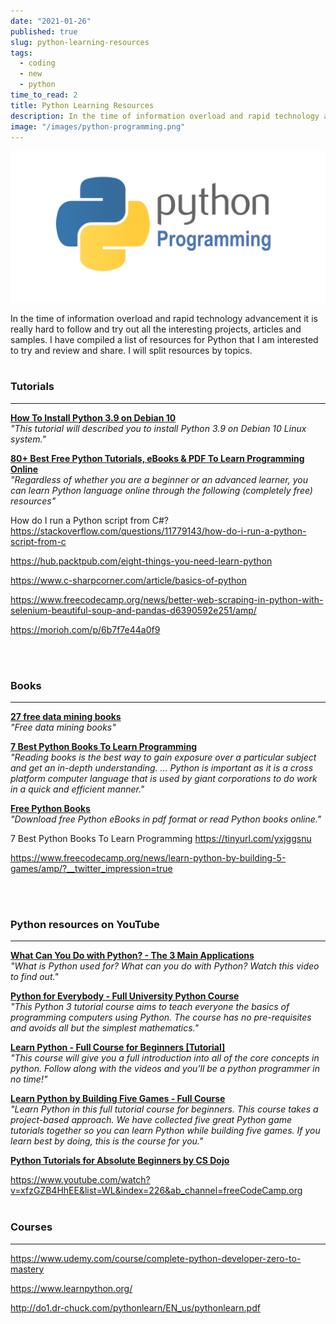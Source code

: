 ```yaml
---
date: "2021-01-26"
published: true
slug: python-learning-resources
tags:
  - coding
  - new
  - python
time_to_read: 2
title: Python Learning Resources
description: In the time of information overload and rapid technology advancement it is really hard to follow and try out all the interesting projects, articles and samples.
image: "/images/python-programming.png"
---
```


<img src="/images/python-programming.png" alt="Python Programming"
	title="Python Programming" class="w-100" />

In the time of information overload and rapid technology advancement it is really hard to follow and try out all the interesting projects, articles and samples. I have compiled a list of resources for Python that I am interested to try and review and share. I will split resources by topics.
<br>
<br>

### Tutorials

---

<PostResource
    image=""
    url=""
    title=""
    description=""
  />

**[How To Install Python 3.9 on Debian 10](https://tecadmin.net/how-to-install-python-3-9-on-debian-10/)**<br>
_"This tutorial will described you to install Python 3.9 on Debian 10 Linux system."_

<PostResource
    image=""
    url=""
    title=""
    description=""
  />

**[80+ Best Free Python Tutorials, eBooks & PDF To Learn Programming Online](http://www.fromdev.com/2014/03/python-tutorials-resources.html)**<br>
_"Regardless of whether you are a beginner or an advanced learner, you can learn Python language online through the following (completely free) resources"_


How do I run a Python script from C#?
https://stackoverflow.com/questions/11779143/how-do-i-run-a-python-script-from-c

https://hub.packtpub.com/eight-things-you-need-learn-python

https://www.c-sharpcorner.com/article/basics-of-python

https://www.freecodecamp.org/news/better-web-scraping-in-python-with-selenium-beautiful-soup-and-pandas-d6390592e251/amp/

https://morioh.com/p/6b7f7e44a0f9

<br>
<br>

### Books

---

**[27 free data mining books](http://www.datasciencecentral.com/profiles/blogs/27-free-data-mining-books?utm_content=buffere19f3&utm_medium=social&utm_source=twitter.com&utm_campaign=buffer)**<br>
_"Free data mining books"_

**[7 Best Python Books To Learn Programming](https://www.fromdev.com/2013/10/Best-Python-Books.html)**<br>
_"Reading books is the best way to gain exposure over a particular subject and get an in-depth understanding. ... Python is important as it is a cross platform computer language that is used by giant corporations to do work in a quick and efficient manner."_

**[Free Python Books](https://www.onlineprogrammingbooks.com/free-python-books/)**<br>
_"Download free Python eBooks in pdf format or read Python books online."_


7 Best Python Books To Learn Programming
https://tinyurl.com/yxjggsnu


https://www.freecodecamp.org/news/learn-python-by-building-5-games/amp/?__twitter_impression=true


<br>
<br>

### Python resources on YouTube

---

**[What Can You Do with Python? - The 3 Main Applications](https://tinyurl.com/y334mpvc)**<br>
_"What is Python used for? What can you do with Python? Watch this video to find out."_

**[Python for Everybody - Full University Python Course](https://www.youtube.com/watch?v=8DvywoWv6fI&list=WL&index=16&t=1486s)**<br>
_"This Python 3 tutorial course aims to teach everyone the basics of programming computers using Python. The course has no pre-requisites and avoids all but the simplest mathematics."_

**[Learn Python - Full Course for Beginners [Tutorial]](https://www.youtube.com/watch?v=rfscVS0vtbw&list=WL&index=5)**<br>
_"This course will give you a full introduction into all of the core concepts in python. Follow along with the videos and you'll be a python programmer in no time!"_

**[Learn Python by Building Five Games - Full Course](https://www.youtube.com/watch?v=XGf2GcyHPhc&list=WL&index=61)**<br>
_"Learn Python in this full tutorial course for beginners. This course takes a project-based approach. We have collected five great Python game tutorials together so you can learn Python while building five games. If you learn best by doing, this is the course for you."_

**[Python Tutorials for Absolute Beginners by CS Dojo](https://tinyurl.com/yav8q35o)**<br>


https://www.youtube.com/watch?v=xfzGZB4HhEE&list=WL&index=226&ab_channel=freeCodeCamp.org
<br>
<br>

### Courses

---

https://www.udemy.com/course/complete-python-developer-zero-to-mastery

https://www.learnpython.org/

http://do1.dr-chuck.com/pythonlearn/EN_us/pythonlearn.pdf